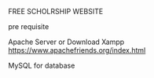 FREE SCHOLRSHIP WEBSITE

pre requisite

Apache Server or Download Xampp  https://www.apachefriends.org/index.html

MySQL for database
